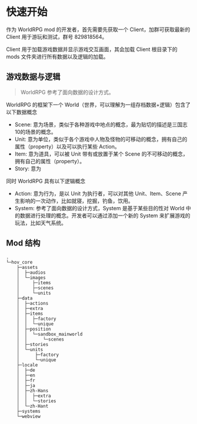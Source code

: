 # 快速开始

作为 WorldRPG mod 的开发者，首先需要先获取一个 Client，加群可获取最新的 Client 用于游玩和测试，群号 829818564。

Client 用于加载游戏数据并显示游戏交互画面，其会加载 Client 根目录下的 mods 文件夹进行所有数据以及逻辑的加载。

## 游戏数据与逻辑
> WorldRPG 参考了面向数据的设计方式。

WorldRPG 的框架下一个 World（世界，可以理解为一组存档数据+逻辑）包含了以下数据概念
* Scene: 意为场景，类似于各种游戏中地点的概念，最为贴切的描述是三国志10的场景的概念。
* Unit: 意为单位，类似于各个游戏中人物及怪物的可移动的概念，拥有自己的属性（property）以及可以执行某些 Action。
* Item: 意为道具，可以被 Unit 带有或放置于某个 Scene 的不可移动的概念，拥有自己的属性（property）。
* Story: 意为

同时 WorldRPG 具有以下逻辑概念
* Action: 意为行为，是以 Unit 为执行者，可以对其他 Unit、Item、Scene 产生影响的一次动作，比如就寝，挖掘，钓鱼，饮用。
* System: 参考了面向数据的设计方式，System 是基于某些目的性对 World 中的数据进行处理的概念。开发者可以通过添加一个新的 System 来扩展游戏的玩法，比如天气系统。


## Mod 结构

```tree
.
└─hov_core
    ├─assets
    │  ├─audios
    │  └─images
    │     ├─items
    │     ├─scenes
    │     └─units
    ├─data
    │  ├─actions
    │  ├─extra
    │  ├─items
    │  │  ├─factory
    │  │  └─unique
    │  ├─position
    │  │  └─sandbox_mainworld
    │  │      └─scenes
    │  ├─stories
    │  └─units
    │      ├─factory
    │      └─unique
    ├─locale
    │  ├─de
    │  ├─en
    │  ├─fr
    │  ├─ja
    │  ├─zh-Hans
    │  │  ├─extra
    │  │  └─stories
    │  └─zh-Hant
    ├─systems
    └─webview
```